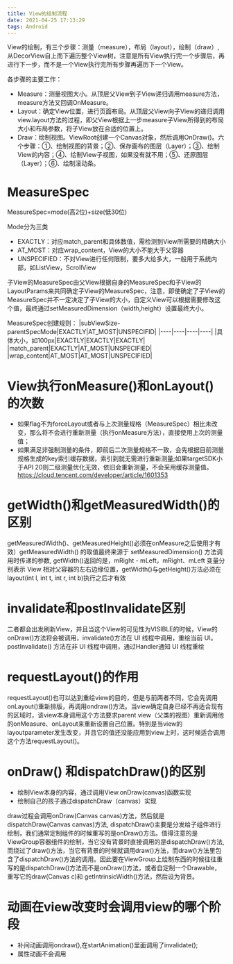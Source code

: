 ```yaml
---
title: View的绘制流程
date: 2021-04-25 17:13:29
tags: Android
---
```

View的绘制，有三个步骤：测量（measure），布局（layout），绘制（draw）, 从DecorView自上而下遍历整个View树，注意是所有View执行完一个步骤后，再进行下一步，而不是一个View执行完所有步骤再遍历下一个View。
<!--more-->
各步骤的主要工作：

- Measure：测量视图大小。从顶层父View到子View递归调用measure方法，measure方法又回调OnMeasure。
- Layout：确定View位置，进行页面布局。从顶层父View向子View的递归调用view.layout方法的过程，即父View根据上一步measure子View所得到的布局大小和布局参数，将子View放在合适的位置上。
- Draw：绘制视图。ViewRoot创建一个Canvas对象，然后调用OnDraw()。六个步骤：①、绘制视图的背景；②、保存画布的图层（Layer）；③、绘制View的内容；④、绘制View子视图，如果没有就不用；⑤、还原图层（Layer）；⑥、绘制滚动条。

# MeasureSpec
MeasureSpec=mode(高2位)+size(低30位)

Mode分为三类
- EXACTLY：对应match_parent和具体数值，需检测到View所需要的精确大小
- AT_MOST：对应wrap_content，View的大小不能大于父容器
- UNSPECIFIED：不对View进行任何限制，要多大给多大，一般用于系统内部，如ListView，ScrollView

子View的MeasureSpec由父View根据自身的MeasureSpec和子View的LayoutParams来共同确定子View的MeasureSpec，注意，即使确定了子View的MeasureSpec并不一定决定了子View的大小，自定义View可以根据需要修改这个值，最终通过setMeasuredDimension（width,height）设置最终大小。

MeasureSpec创建规则：
|subViewSize-parentSpecMode|EXACTLY|AT_MOST|UNSPECIFID|
|----|----|----|----|
|具体大小，如100px|EXACTLY|EXACTLY|EXACTLY|
|match_parent|EXACTLY|AT_MOST|UNSPECIFIED|
|wrap_content|AT_MOST|AT_MOST|UNSPECIFIED|

# View执行onMeasure()和onLayout()的次数
- 如果flag不为forceLayout或者与上次测量规格（MeasureSpec）相比未改变，那么将不会进行重新测量（执行onMeasure方法），直接使用上次的测量值；
- 如果满足非强制测量的条件，即前后二次测量规格不一致，会先根据目前测量规格生成的key索引缓存数据，索引到就无需进行重新测量;如果targetSDK小于API 20则二级测量优化无效，依旧会重新测量，不会采用缓存测量值。
<https://cloud.tencent.com/developer/article/1601353>

# getWidth()和getMeasuredWidth()的区别
getMeasuredWidth()、getMeasuredHeight()必须在onMeasure之后使用才有效）getMeasuredWidth() 的取值最终来源于 setMeasuredDimension() 方法调用时传递的参数, getWidth()返回的是，mRight - mLeft，mRight、mLeft 变量分别表示 View 相对父容器的左右边缘位置，getWidth()与getHeight()方法必须在layout(int l, int t, int r, int b)执行之后才有效

# invalidate和postInvalidate区别
二者都会出发刷新View，并且当这个View的可见性为VISIBLE的时候，View的onDraw()方法将会被调用，invalidate()方法在 UI 线程中调用，重绘当前 UI。postInvalidate() 方法在非 UI 线程中调用，通过Handler通知 UI 线程重绘

# requestLayout()的作用
requestLayout()也可以达到重绘view的目的，但是与前两者不同，它会先调用onLayout()重新排版，再调用ondraw()方法。当view确定自身已经不再适合现有的区域时，该view本身调用这个方法要求parent view（父类的视图）重新调用他的onMeasure、onLayout来重新设置自己位置。特别是当view的layoutparameter发生改变，并且它的值还没能应用到view上时，这时候适合调用这个方法requestLayout()。

# onDraw() 和dispatchDraw()的区别
- 绘制View本身的内容，通过调用View.onDraw(canvas)函数实现
- 绘制自己的孩子通过dispatchDraw（canvas）实现

draw过程会调用onDraw(Canvas canvas)方法，然后就是dispatchDraw(Canvas canvas)方法, dispatchDraw()主要是分发给子组件进行绘制，我们通常定制组件的时候重写的是onDraw()方法。值得注意的是ViewGroup容器组件的绘制，当它没有背景时直接调用的是dispatchDraw()方法, 而绕过了draw()方法，当它有背景的时候就调用draw()方法，而draw()方法里包含了dispatchDraw()方法的调用。因此要在ViewGroup上绘制东西的时候往往重写的是dispatchDraw()方法而不是onDraw()方法，或者自定制一个Drawable，重写它的draw(Canvas c)和 getIntrinsicWidth()方法，然后设为背景。

# 动画在view改变时会调用view的哪个阶段
- 补间动画调用ondraw(),在startAnimation()里面调用了invalidate();
- 属性动画不会调用